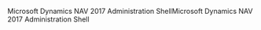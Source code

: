 <span data-ttu-id="2a551-101">Microsoft Dynamics NAV 2017 Administration Shell</span><span class="sxs-lookup"><span data-stu-id="2a551-101">Microsoft Dynamics NAV 2017 Administration Shell</span></span>